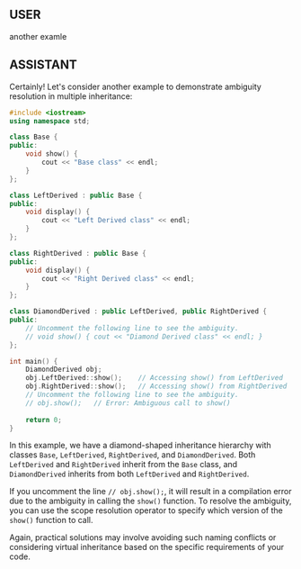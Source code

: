 ## USER
another examle 



## ASSISTANT
Certainly! Let's consider another example to demonstrate ambiguity resolution in multiple inheritance:

```cpp
#include <iostream>
using namespace std;

class Base {
public:
    void show() {
        cout << "Base class" << endl;
    }
};

class LeftDerived : public Base {
public:
    void display() {
        cout << "Left Derived class" << endl;
    }
};

class RightDerived : public Base {
public:
    void display() {
        cout << "Right Derived class" << endl;
    }
};

class DiamondDerived : public LeftDerived, public RightDerived {
public:
    // Uncomment the following line to see the ambiguity.
    // void show() { cout << "Diamond Derived class" << endl; }
};

int main() {
    DiamondDerived obj;
    obj.LeftDerived::show();    // Accessing show() from LeftDerived
    obj.RightDerived::show();   // Accessing show() from RightDerived
    // Uncomment the following line to see the ambiguity.
    // obj.show();   // Error: Ambiguous call to show()
    
    return 0;
}
```

In this example, we have a diamond-shaped inheritance hierarchy with classes `Base`, `LeftDerived`, `RightDerived`, and `DiamondDerived`. Both `LeftDerived` and `RightDerived` inherit from the `Base` class, and `DiamondDerived` inherits from both `LeftDerived` and `RightDerived`.

If you uncomment the line `// obj.show();`, it will result in a compilation error due to the ambiguity in calling the `show()` function. To resolve the ambiguity, you can use the scope resolution operator to specify which version of the `show()` function to call.

Again, practical solutions may involve avoiding such naming conflicts or considering virtual inheritance based on the specific requirements of your code.